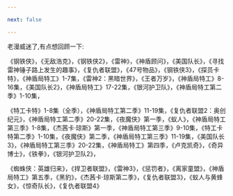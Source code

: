 ```yaml
---

next: false

---
```




<BlogInfo id="1071" title="漫威宇宙系列观看顺序" author="白日梦想猿" pv=0 read_times=0 pre_cost_time="25" category="杂谈" tag_list="['漫威']" create_time="2021.08.07 21:18:53.531509" update_time="2021.08.07 21:18:53" />

老漫威迷了,有点想回顾一下:

《钢铁侠》，《无敌浩克》，《钢铁侠2》，《雷神》，《神盾顾问》，《美国队长》，《寻找雷神锤子路上发生的趣事》，《复仇者联盟》，《47号物品》，《钢铁侠3》，《探员卡特》，《神盾局特工》1-7集，《雷神2：黑暗世界》，《王者万岁》，《神盾局特工》8-16集，《美国队长2》，《神盾局特工》17-22集，《银河护卫队》，《神盾局特工第二季》1-10集，

《特工卡特》1-8集（全季），《神盾局特工第二季》11-19集，《复仇者联盟2：奥创纪元》，《神盾局特工第二季》20-22集，《夜魔侠》第一季，《蚁人》，《神盾局特工第三季》1-8集，《杰茜卡·琼斯》第一季，《神盾局特工第三季》9-10集，《特工卡特第二季》1-10集，《夜魔侠》第二季，《神盾局特工第三季》11-19集，《美国队长3》，《神盾局特工第三季》20-22集，《神盾局特工》第四季，《卢克凯奇》，《奇异博士》，《铁拳》，《银河护卫队2》，

《蜘蛛侠：英雄归来》，《捍卫者联盟》，《雷神3》，《惩罚者》，《离家童盟》，《神盾局特工》第五季，《黑豹》，《杰茜卡·琼斯第二季》，《复仇者联盟3》，《蚁人与黄蜂女》，《惊奇队长》，《复仇者联盟4》





<ActionBox />
